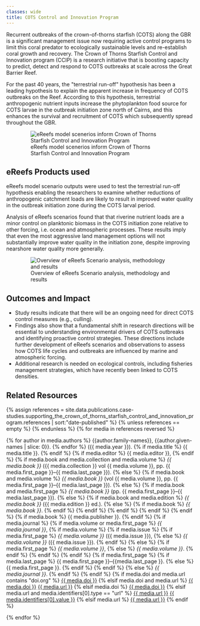```yaml
---
classes: wide
title: COTS Control and Innovation Program
---
```


Recurrent outbreaks of the crown-of-thorns starfish (COTS) along the GBR is a significant management issue now requiring active control programs to limit this coral predator to ecologically sustainable levels and re-establish coral growth and recovery. The Crown of Thorns Starfish Control and Innovation program (CCIP) is a research initiative that is boosting capacity to predict, detect and respond to COTS outbreaks at scale across the Great Barrier Reef.

For the past 40 years, the "terrestrial run-off" hypothesis has been a leading hypothesis to explain the apparent increase in frequency of COTS outbreaks on the Reef. According to this hypothesis, terrestrial anthropogenic nutrient inputs increase the phytoplankton food source for COTS larvae in the outbreak initiation zone north of Cairns, and this enhances the survival and recruitment of COTS which subsequently spread throughout the GBR.

<div style="max-width: 90%; margin: auto;">
    <figure>
        <img src="/assets/images/research/Figure_5_supporting_the_crown_of_thorns_starfish_control_and_innovation_program.png" title="eReefs model scenerios inform Crown of Thorns Starfish Control and Innovation Program" alt="eReefs model scenerios inform Crown of Thorns Starfish Control and Innovation Program">
        <figcaption>
            eReefs model scenerios inform Crown of Thorns Starfish Control and Innovation Program
        </figcaption>
    </figure>
</div>

## eReefs Products used
eReefs model scenario outputs were used to test the terrestrial run-off hypothesis enabling the researchers to examine whether reductions of anthropogenic catchment loads are likely to result in improved water quality in the outbreak initiation zone during the COTS larval period.

Analysis of eReefs scenarios found that that riverine nutrient loads are a minor control on planktonic biomass in the COTS initiation zone relative to other forcing, i.e. ocean and atmospheric processes. These results imply that even the most aggressive land management options will not substantially improve water quality in the initiation zone, despite improving nearshore water quality more generally.

<div style="max-width: 90%; margin: auto;">
    <figure>
        <img src="/assets/images/research/Figure_6_supporting_the_crown_of_thorns_starfish_control_and_innovation_program.png" title="Overview of eReefs Scenario analysis, methodology and results" alt="Overview of eReefs Scenario analysis, methodology and results">
        <figcaption>
            Overview of eReefs Scenario analysis, methodology and results
        </figcaption>
    </figure>
</div>

## Outcomes and Impact
- Study results indicate that there will be an ongoing need for direct COTS control measures (e.g., culling).
- Findings also show that a fundamental shift in research directions will be essential to understanding environmental drivers of COTS outbreaks and identifying proactive control strategies. These directions include further development of eReefs scenarios and observations to assess how COTS life cycles and outbreaks are influenced by marine and atmospheric forcing.
- Additional research is needed on ecological controls, including fisheries management strategies, which have recently been linked to COTS densities.

## Related Resources

{% assign references = site.data.publications.case-studies.supporting_the_crown_of_thorns_starfish_control_and_innovation_program.references | sort:"date-published" %}
{% unless references == empty %}
{% endunless %}
{% for media in references reversed %}
<p class="references">
    {% for author in media.authors %}
    {{author.family-names}}, {{author.given-names | slice: 0}}.
    {% endfor %}
     ({{ media.year }}).
    {% if media.title %}
        {{ media.title }}.
    {% endif %}
    {% if media.editor %}
        {{ media.editor }},
    {% endif %}
    {% if media.book and media.collection and media.volume %}
        <i>{{ media.book }}</i> ({{ media.collection }} vol {{ media.volume }}, pp. {{ media.first_page }}–{{ media.last_page }}).
    {% else %}
        {% if media.book and media.volume %}
            <i>{{ media.book }}</i> (vol {{ media.volume }}, pp. {{ media.first_page }}–{{ media.last_page }}).
        {% else %}
            {% if media.book and media.first_page %}
                <i>{{ media.book }}</i> (pp. {{ media.first_page }}–{{ media.last_page }}).
            {% else %}
                {% if media.book and media.edition %}
                    <i>{{ media.book }}</i> ({{ media.edition }} ed.).
                {% else %}
                    {% if media.book %}
                        <i>{{ media.book }}</i>.
                    {% endif %}
                {% endif %}
            {% endif %}
        {% endif %}
    {% endif %}
    {% if media.book %}
        {{ media.publisher }}.
    {% endif %}
    {% if media.journal %}
        {% if media.volume or media.first_page %}
            <i>{{ media.journal }}</i>,
            {% if media.volume %}
                {% if media.issue %}
                    {% if media.first_page %}
                        <i>{{ media.volume }}</i> ({{ media.issue }}),
                    {% else %}
                        <i>{{ media.volume }}</i> ({{ media.issue }}).
                    {% endif %}
                {% else %}
                    {% if media.first_page %}
                        <i>{{ media.volume }}</i>,
                    {% else %}
                        <i>{{ media.volume }}</i>.
                    {% endif %}
                {% endif %}
            {% endif %}
            {% if media.first_page %}
                {% if media.last_page %}
                    {{ media.first_page }}–{{media.last_page }}.
                {% else %}
                    {{ media.first_page }}.
                {% endif %}
            {% endif %}
        {% else %}
            <i>{{ media.journal }}</i>.
        {% endif %}
    {% endif %}
    {% if media.doi and media.url contains "doi.org" %}
    <a href="https://doi.org/{{ media.doi }}">{{ media.doi }}</a>
    {% elsif media.doi and media.url %}
    <a href="https://doi.org/{{ media.doi }}">{{ media.doi }}</a>
    <a href="{{ media.url }}">{{ media.url }}</a>
    {% elsif media.doi %}
    <a href="https://doi.org/{{ media.doi }}">{{ media.doi }}</a>
    {% elsif media.url and media.identifiers[0].type == "url" %}
    <a href="{{ media.url }}">{{ media.url }}</a>
    <a href="{{ media.identifiers[0].value }}">{{ media.identifiers[0].value }}</a>
    {% elsif media.url %}
    <a href="{{ media.url }}">{{ media.url }}</a>
    {% endif %}
</p>
{% endfor %}
